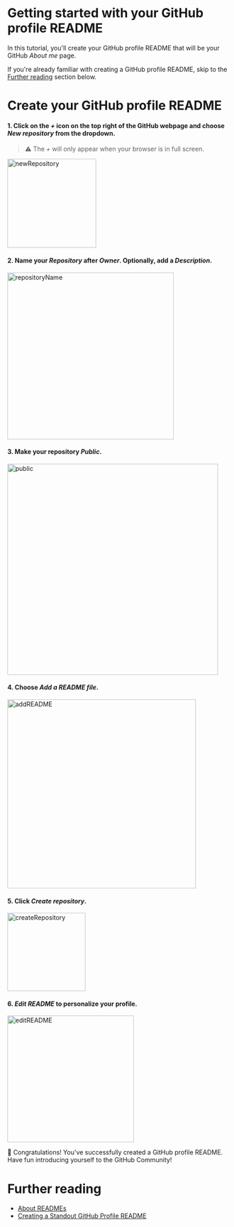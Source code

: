 # Getting started with your GitHub profile README

In this tutorial, you'll create your GitHub profile README that will be your GitHub *About me* page.

If you're already familiar with creating a GitHub profile README, skip to the [Further reading](#further-reading) section below.

# Create your GitHub profile README 
#### 1. Click on the _+_ icon on the top right of the GitHub webpage and choose _New repository_ from the dropdown.
> :warning: The *+* will only appear when your browser is in full screen. 
<img width="200" alt="newRepository" src="https://user-images.githubusercontent.com/41116726/129500454-264156f4-e9ae-46b1-aa25-b53c85bc98d4.png">
 
#### 2. Name your _Repository_ after _Owner_. Optionally, add a _Description_.
<img width="375" alt="repositoryName" src="https://user-images.githubusercontent.com/41116726/129504735-d7cecef9-dc09-4c46-b901-0037d7ba2d18.png">

#### 3. Make your repository _Public_. 
<img width="475" alt="public" src="https://user-images.githubusercontent.com/41116726/129504008-f3c4d2c5-b781-4d79-a2a7-b9a7dacd2bf4.png">

#### 4. Choose _Add a README file_.
<img width="425" alt="addREADME" src="https://user-images.githubusercontent.com/41116726/129504129-a81e8eab-39dc-47c7-95b3-e9346936fef5.png">

#### 5. Click _Create repository_.
<img width="176" alt="createRepository" src="https://user-images.githubusercontent.com/41116726/129500459-36b162c7-4ef4-4677-9f38-40d398957bf5.png">

#### 6. _Edit README_ to personalize your profile. 
<img width="285" alt="editREADME" src="https://user-images.githubusercontent.com/41116726/129503434-76df1619-e19e-40e5-a6c6-687970a2cbca.png">

:clap: Congratulations! You've successfully created a GitHub profile README. Have fun introducing yourself to the GitHub Community!

# Further reading  
- [About READMEs](https://docs.github.com/en/github/creating-cloning-and-archiving-repositories/creating-a-repository-on-github/about-readmes)
- [Creating a Standout GitHub Profile README](https://medium.com/bigcommerce-developer-blog/creating-a-standout-github-profile-readme-ee87f4320585)
